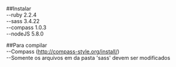 ##Instalar  
--ruby 2.2.4  
--sass 3.4.22  
--compass 1.0.3  
--nodeJS 5.8.0  

##Para compilar  
--Compass (http://compass-style.org/install/)  
--Somente os arquivos em da pasta 'sass' devem ser modificados  
